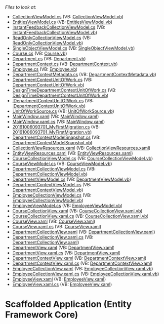 <!-- default file list -->
*Files to look at*:

* [CollectionViewModel.cs](./CS/Scaffolding.DetailCollections.EFCore/Common/CollectionViewModel.cs) (VB: [CollectionViewModel.vb](./VB/Scaffolding.DetailCollections.EFCore/Common/CollectionViewModel.vb))
* [EntitiesViewModel.cs](./CS/Scaffolding.DetailCollections.EFCore/Common/EntitiesViewModel.cs) (VB: [EntitiesViewModel.vb](./VB/Scaffolding.DetailCollections.EFCore/Common/EntitiesViewModel.vb))
* [InstantFeedbackCollectionViewModel.cs](./CS/Scaffolding.DetailCollections.EFCore/Common/InstantFeedbackCollectionViewModel.cs) (VB: [InstantFeedbackCollectionViewModel.vb](./VB/Scaffolding.DetailCollections.EFCore/Common/InstantFeedbackCollectionViewModel.vb))
* [ReadOnlyCollectionViewModel.cs](./CS/Scaffolding.DetailCollections.EFCore/Common/ReadOnlyCollectionViewModel.cs) (VB: [ReadOnlyCollectionViewModel.vb](./VB/Scaffolding.DetailCollections.EFCore/Common/ReadOnlyCollectionViewModel.vb))
* [SingleObjectViewModel.cs](./CS/Scaffolding.DetailCollections.EFCore/Common/SingleObjectViewModel.cs) (VB: [SingleObjectViewModel.vb](./VB/Scaffolding.DetailCollections.EFCore/Common/SingleObjectViewModel.vb))
* [Course.cs](./CS/Scaffolding.DetailCollections.EFCore/Data/Course.cs) (VB: [Course.vb](./VB/Scaffolding.DetailCollections.EFCore/Data/Course.vb))
* [Department.cs](./CS/Scaffolding.DetailCollections.EFCore/Data/Department.cs) (VB: [Department.vb](./VB/Scaffolding.DetailCollections.EFCore/Data/Department.vb))
* [DepartmentContext.cs](./CS/Scaffolding.DetailCollections.EFCore/Data/DepartmentContext.cs) (VB: [DepartmentContext.vb](./VB/Scaffolding.DetailCollections.EFCore/Data/DepartmentContext.vb))
* [Employee.cs](./CS/Scaffolding.DetailCollections.EFCore/Data/Employee.cs) (VB: [Employee.vb](./VB/Scaffolding.DetailCollections.EFCore/Data/Employee.vb))
* [DepartmentContextMetadata.cs](./CS/Scaffolding.DetailCollections.EFCore/DepartmentContextDataModel/DepartmentContextMetadata.cs) (VB: [DepartmentContextMetadata.vb](./VB/Scaffolding.DetailCollections.EFCore/DepartmentContextDataModel/DepartmentContextMetadata.vb))
* [DepartmentContextUnitOfWork.cs](./CS/Scaffolding.DetailCollections.EFCore/DepartmentContextDataModel/DepartmentContextUnitOfWork.cs) (VB: [DepartmentContextUnitOfWork.vb](./VB/Scaffolding.DetailCollections.EFCore/DepartmentContextDataModel/DepartmentContextUnitOfWork.vb))
* [DesignTimeDepartmentContextUnitOfWork.cs](./CS/Scaffolding.DetailCollections.EFCore/DepartmentContextDataModel/DesignTimeDepartmentContextUnitOfWork.cs) (VB: [DesignTimeDepartmentContextUnitOfWork.vb](./VB/Scaffolding.DetailCollections.EFCore/DepartmentContextDataModel/DesignTimeDepartmentContextUnitOfWork.vb))
* [IDepartmentContextUnitOfWork.cs](./CS/Scaffolding.DetailCollections.EFCore/DepartmentContextDataModel/IDepartmentContextUnitOfWork.cs) (VB: [IDepartmentContextUnitOfWork.vb](./VB/Scaffolding.DetailCollections.EFCore/DepartmentContextDataModel/IDepartmentContextUnitOfWork.vb))
* [UnitOfWorkSource.cs](./CS/Scaffolding.DetailCollections.EFCore/DepartmentContextDataModel/UnitOfWorkSource.cs) (VB: [UnitOfWorkSource.vb](./VB/Scaffolding.DetailCollections.EFCore/DepartmentContextDataModel/UnitOfWorkSource.vb))
* [MainWindow.xaml](./CS/Scaffolding.DetailCollections.EFCore/MainWindow.xaml) (VB: [MainWindow.xaml](./VB/Scaffolding.DetailCollections.EFCore/MainWindow.xaml))
* [MainWindow.xaml.cs](./CS/Scaffolding.DetailCollections.EFCore/MainWindow.xaml.cs) (VB: [MainWindow.xaml](./VB/Scaffolding.DetailCollections.EFCore/MainWindow.xaml))
* [20161006093701_MyFirstMigration.cs](./CS/Scaffolding.DetailCollections.EFCore/Migrations/20161006093701_MyFirstMigration.cs) (VB: [20161006093701_MyFirstMigration.vb](./VB/Scaffolding.DetailCollections.EFCore/Migrations/20161006093701_MyFirstMigration.vb))
* [DepartmentContextModelSnapshot.cs](./CS/Scaffolding.DetailCollections.EFCore/Migrations/DepartmentContextModelSnapshot.cs) (VB: [DepartmentContextModelSnapshot.vb](./VB/Scaffolding.DetailCollections.EFCore/Migrations/DepartmentContextModelSnapshot.vb))
* [CollectionViewResources.xaml](./CS/Scaffolding.DetailCollections.EFCore/Resources/CollectionViewResources.xaml) (VB: [CollectionViewResources.xaml](./VB/Scaffolding.DetailCollections.EFCore/Resources/CollectionViewResources.xaml))
* [EntityViewResources.xaml](./CS/Scaffolding.DetailCollections.EFCore/Resources/EntityViewResources.xaml) (VB: [EntityViewResources.xaml](./VB/Scaffolding.DetailCollections.EFCore/Resources/EntityViewResources.xaml))
* [CourseCollectionViewModel.cs](./CS/Scaffolding.DetailCollections.EFCore/ViewModels/Course/CourseCollectionViewModel.cs) (VB: [CourseCollectionViewModel.vb](./VB/Scaffolding.DetailCollections.EFCore/ViewModels/Course/CourseCollectionViewModel.vb))
* [CourseViewModel.cs](./CS/Scaffolding.DetailCollections.EFCore/ViewModels/Course/CourseViewModel.cs) (VB: [CourseViewModel.vb](./VB/Scaffolding.DetailCollections.EFCore/ViewModels/Course/CourseViewModel.vb))
* [DepartmentCollectionViewModel.cs](./CS/Scaffolding.DetailCollections.EFCore/ViewModels/Department/DepartmentCollectionViewModel.cs) (VB: [DepartmentCollectionViewModel.vb](./VB/Scaffolding.DetailCollections.EFCore/ViewModels/Department/DepartmentCollectionViewModel.vb))
* [DepartmentViewModel.cs](./CS/Scaffolding.DetailCollections.EFCore/ViewModels/Department/DepartmentViewModel.cs) (VB: [DepartmentViewModel.vb](./VB/Scaffolding.DetailCollections.EFCore/ViewModels/Department/DepartmentViewModel.vb))
* [DepartmentContextViewModel.cs](./CS/Scaffolding.DetailCollections.EFCore/ViewModels/DepartmentContextViewModel.cs) (VB: [DepartmentContextViewModel.vb](./VB/Scaffolding.DetailCollections.EFCore/ViewModels/DepartmentContextViewModel.vb))
* [EmployeeCollectionViewModel.cs](./CS/Scaffolding.DetailCollections.EFCore/ViewModels/Employee/EmployeeCollectionViewModel.cs) (VB: [EmployeeCollectionViewModel.vb](./VB/Scaffolding.DetailCollections.EFCore/ViewModels/Employee/EmployeeCollectionViewModel.vb))
* [EmployeeViewModel.cs](./CS/Scaffolding.DetailCollections.EFCore/ViewModels/Employee/EmployeeViewModel.cs) (VB: [EmployeeViewModel.vb](./VB/Scaffolding.DetailCollections.EFCore/ViewModels/Employee/EmployeeViewModel.vb))
* [CourseCollectionView.xaml](./CS/Scaffolding.DetailCollections.EFCore/Views/Course/CourseCollectionView.xaml) (VB: [CourseCollectionView.xaml.vb](./VB/Scaffolding.DetailCollections.EFCore/Views/Course/CourseCollectionView.xaml.vb))
* [CourseCollectionView.xaml.cs](./CS/Scaffolding.DetailCollections.EFCore/Views/Course/CourseCollectionView.xaml.cs) (VB: [CourseCollectionView.xaml.vb](./VB/Scaffolding.DetailCollections.EFCore/Views/Course/CourseCollectionView.xaml.vb))
* [CourseView.xaml](./CS/Scaffolding.DetailCollections.EFCore/Views/Course/CourseView.xaml) (VB: [CourseView.xaml](./VB/Scaffolding.DetailCollections.EFCore/Views/Course/CourseView.xaml))
* [CourseView.xaml.cs](./CS/Scaffolding.DetailCollections.EFCore/Views/Course/CourseView.xaml.cs) (VB: [CourseView.xaml](./VB/Scaffolding.DetailCollections.EFCore/Views/Course/CourseView.xaml))
* [DepartmentCollectionView.xaml](./CS/Scaffolding.DetailCollections.EFCore/Views/Department/DepartmentCollectionView.xaml) (VB: [DepartmentCollectionView.xaml](./VB/Scaffolding.DetailCollections.EFCore/Views/Department/DepartmentCollectionView.xaml))
* [DepartmentCollectionView.xaml.cs](./CS/Scaffolding.DetailCollections.EFCore/Views/Department/DepartmentCollectionView.xaml.cs) (VB: [DepartmentCollectionView.xaml](./VB/Scaffolding.DetailCollections.EFCore/Views/Department/DepartmentCollectionView.xaml))
* [DepartmentView.xaml](./CS/Scaffolding.DetailCollections.EFCore/Views/Department/DepartmentView.xaml) (VB: [DepartmentView.xaml](./VB/Scaffolding.DetailCollections.EFCore/Views/Department/DepartmentView.xaml))
* [DepartmentView.xaml.cs](./CS/Scaffolding.DetailCollections.EFCore/Views/Department/DepartmentView.xaml.cs) (VB: [DepartmentView.xaml](./VB/Scaffolding.DetailCollections.EFCore/Views/Department/DepartmentView.xaml))
* [DepartmentContextView.xaml](./CS/Scaffolding.DetailCollections.EFCore/Views/DepartmentContextView.xaml) (VB: [DepartmentContextView.xaml](./VB/Scaffolding.DetailCollections.EFCore/Views/DepartmentContextView.xaml))
* [DepartmentContextView.xaml.cs](./CS/Scaffolding.DetailCollections.EFCore/Views/DepartmentContextView.xaml.cs) (VB: [DepartmentContextView.xaml](./VB/Scaffolding.DetailCollections.EFCore/Views/DepartmentContextView.xaml))
* [EmployeeCollectionView.xaml](./CS/Scaffolding.DetailCollections.EFCore/Views/Employee/EmployeeCollectionView.xaml) (VB: [EmployeeCollectionView.xaml.vb](./VB/Scaffolding.DetailCollections.EFCore/Views/Employee/EmployeeCollectionView.xaml.vb))
* [EmployeeCollectionView.xaml.cs](./CS/Scaffolding.DetailCollections.EFCore/Views/Employee/EmployeeCollectionView.xaml.cs) (VB: [EmployeeCollectionView.xaml.vb](./VB/Scaffolding.DetailCollections.EFCore/Views/Employee/EmployeeCollectionView.xaml.vb))
* [EmployeeView.xaml](./CS/Scaffolding.DetailCollections.EFCore/Views/Employee/EmployeeView.xaml) (VB: [EmployeeView.xaml](./VB/Scaffolding.DetailCollections.EFCore/Views/Employee/EmployeeView.xaml))
* [EmployeeView.xaml.cs](./CS/Scaffolding.DetailCollections.EFCore/Views/Employee/EmployeeView.xaml.cs) (VB: [EmployeeView.xaml](./VB/Scaffolding.DetailCollections.EFCore/Views/Employee/EmployeeView.xaml))
<!-- default file list end -->
# Scaffolded Application (Entity Framework Core)

<br/>


